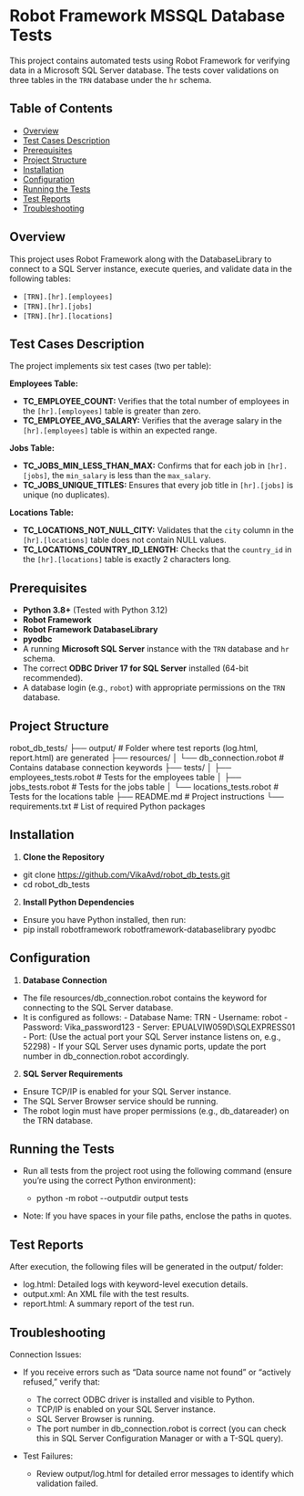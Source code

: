 # Robot Framework MSSQL Database Tests

This project contains automated tests using Robot Framework for verifying data in a Microsoft SQL Server database. The tests cover validations on three tables in the `TRN` database under the `hr` schema.

## Table of Contents
- [Overview](#overview)
- [Test Cases Description](#test-cases-description)
- [Prerequisites](#prerequisites)
- [Project Structure](#project-structure)
- [Installation](#installation)
- [Configuration](#configuration)
- [Running the Tests](#running-the-tests)
- [Test Reports](#test-reports)
- [Troubleshooting](#troubleshooting)

## Overview
This project uses Robot Framework along with the DatabaseLibrary to connect to a SQL Server instance, execute queries, and validate data in the following tables:
- `[TRN].[hr].[employees]`
- `[TRN].[hr].[jobs]`
- `[TRN].[hr].[locations]`


## Test Cases Description
The project implements six test cases (two per table):

**Employees Table:**
- **TC_EMPLOYEE_COUNT:** Verifies that the total number of employees in the `[hr].[employees]` table is greater than zero.
- **TC_EMPLOYEE_AVG_SALARY:** Verifies that the average salary in the `[hr].[employees]` table is within an expected range.

**Jobs Table:**
- **TC_JOBS_MIN_LESS_THAN_MAX:** Confirms that for each job in `[hr].[jobs]`, the `min_salary` is less than the `max_salary`.
- **TC_JOBS_UNIQUE_TITLES:** Ensures that every job title in `[hr].[jobs]` is unique (no duplicates).

**Locations Table:**
- **TC_LOCATIONS_NOT_NULL_CITY:** Validates that the `city` column in the `[hr].[locations]` table does not contain NULL values.
- **TC_LOCATIONS_COUNTRY_ID_LENGTH:** Checks that the `country_id` in the `[hr].[locations]` table is exactly 2 characters long.


## Prerequisites
- **Python 3.8+** (Tested with Python 3.12)
- **Robot Framework**
- **Robot Framework DatabaseLibrary**
- **pyodbc**
- A running **Microsoft SQL Server** instance with the `TRN` database and `hr` schema.
- The correct **ODBC Driver 17 for SQL Server** installed (64-bit recommended).
- A database login (e.g., `robot`) with appropriate permissions on the `TRN` database.

## Project Structure
robot_db_tests/
├── output/                       # Folder where test reports (log.html, report.html) are generated
├── resources/
│   └── db_connection.robot       # Contains database connection keywords
├── tests/
│   ├── employees_tests.robot     # Tests for the employees table
│   ├── jobs_tests.robot          # Tests for the jobs table
│   └── locations_tests.robot     # Tests for the locations table
├── README.md                     # Project instructions
└── requirements.txt              # List of required Python packages


## Installation
1. **Clone the Repository**  
- git clone https://github.com/VikaAvd/robot_db_tests.git
- cd robot_db_tests

2. **Install Python Dependencies**
- Ensure you have Python installed, then run:
- pip install robotframework robotframework-databaselibrary pyodbc

## Configuration
1. **Database Connection**
- The file resources/db_connection.robot contains the keyword for connecting to the SQL Server database. 
- It is configured as follows:
      - Database Name: TRN
      - Username: robot
      - Password: Vika_password123
      - Server: EPUALVIW059D\SQLEXPRESS01
      - Port: (Use the actual port your SQL Server instance listens on, e.g., 52298)
      - If your SQL Server uses dynamic ports, update the port number in db_connection.robot accordingly.

2. **SQL Server Requirements**
- Ensure TCP/IP is enabled for your SQL Server instance.
- The SQL Server Browser service should be running.
- The robot login must have proper permissions (e.g., db_datareader) on the TRN database.

## Running the Tests
- Run all tests from the project root using the following command (ensure you’re using the correct Python environment):
   - python -m robot --outputdir output tests

- Note: If you have spaces in your file paths, enclose the paths in quotes.

## Test Reports
After execution, the following files will be generated in the output/ folder:
- log.html: Detailed logs with keyword-level execution details.
- output.xml: An XML file with the test results.
- report.html: A summary report of the test run.

## Troubleshooting
Connection Issues:
- If you receive errors such as “Data source name not found” or “actively refused,” verify that:
   - The correct ODBC driver is installed and visible to Python.
   - TCP/IP is enabled on your SQL Server instance.
   - SQL Server Browser is running.
   - The port number in db_connection.robot is correct 
      (you can check this in SQL Server Configuration Manager or with a T-SQL query).

- Test Failures:
   - Review output/log.html for detailed error messages to identify which validation failed.